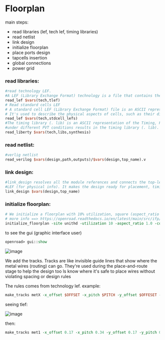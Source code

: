 # Floorplan
main steps:
  * read libraries (lef, tech lef, timing libraries)
  * read netlist 
  * link design
  * initialize floorplan
  * place ports design
  * tapcells insertion
  * global connections
  * power grid


### read libraries:

```tcl
#read technology LEF.
#A LEF (Library Exchange Format) technology is a file that contains the manufacturing rules and the physical and electrical characteristics of a VLSI design.
read_lef $vars(tech,tlef)
# Read standard cells LEF
# A standard cell LEF (Library Exchange Format) file is an ASCII representation of the physical layout of standard cells in a VLSI design.
# It's used to describe the physical aspects of cells, such as their dimensions, pin locations, and routing blockages    
read_lef $vars(tech,stdcell_lefs)                                                                                                                                                                               # Read library cells. 
#The timing library (. lib) is an ASCII representation of the Timing, Power and Area associated with the standard cells. Characterization of cells
#under different PVT conditions results in the timing library (. lib). The delay calculation happens based on input transition (Slew) and the output capacitance (Load) 
read_liberty $vars(tech,libs,synthesis)
```
### read netlist:

```tcl
#verlig netlist 
read_verilog $vars(design,path,outputs)/$vars(design,top_name).v
```

### link design:

```tcl
#link_design resolves all the module references and connects the top-level module with the definitions provided by the loaded Liberty (.lib) files and
#LEF (for physical info). It makes the design ready for placement, timing analysis, and optimization.
link_design $vars(design,top_name)
```

### initialize floorplan:
```tcl
# We initialize a floorplan with 10% utilization, square (aspect_ratio 1.0), and with space between the core and die of 4.7
# more info ==> https://openroad.readthedocs.io/en/latest/main/src/ifp/README.html
initialize_floorplan -site unithd -utilization 10 -aspect_ratio 1.0 -core_space 4.7
```
to see the gui (graphic interface user)
```tcl
openroad> gui::show
```
![image](https://github.com/user-attachments/assets/e3dabea9-99a2-4c00-b71d-624914c33c5c)

We add the tracks.
Tracks are like invisible guide lines that show where the metal wires (routing) can go. They're used during the place-and-route stage to help the design too ls know where it's safe to place wires without violating spacing or design rules

The rules comes from technology lef. example:

```tcl
make_tracks metX -x_offset $OFFSET -x_pitch $PITCH -y_offset $OFFESET -y_pitch $PITCH
```
seeing tlef:

![image](https://github.com/user-attachments/assets/24851758-c4b7-406b-b7d9-6e263e0c7671)

then:

```tcl
make_tracks met1 -x_offset 0.17 -x_pitch 0.34 -y_offset 0.17 -y_pitch 0.34


```


